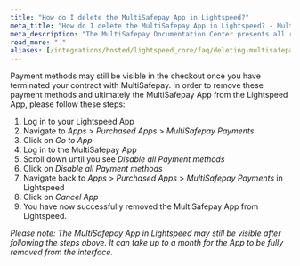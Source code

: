 ```yaml
---
title: "How do I delete the MultiSafepay App in Lightspeed?"
meta_title: "How do I delete the MultiSafepay App in Lightspeed? - MultiSafepay Docs"
meta_description: "The MultiSafepay Documentation Center presents all relevant information about our Plugins and API. You can also find support pages for payment methods, tools and general questions as well as the contact details of our Support and Integration Teams."
read_more: "."
aliases: [/integrations/hosted/lightspeed_core/faq/deleting-multisafepay-app/]
---
```


Payment methods may still be visible in the checkout once you have terminated your contract with MultiSafepay. In order to remove these payment methods and ultimately the MultiSafepay App from the Lightspeed App, please follow these steps:

1. Log in to your Lightspeed App
2. Navigate to _Apps_ > _Purchased Apps_ > _MultiSafepay Payments_
3. Click on _Go to App_
4. Log in to the MultiSafepay App
5. Scroll down until you see _Disable all Payment methods_
6. Click on _Disable all Payment methods_
7. Navigate back to _Apps_ > _Purchased Apps_ > _MultiSafepay Payments_ in Lightspeed
8. Click on _Cancel App_
7. You have now successfully removed the MultiSafepay App from Lightspeed.

_Please note: The MultiSafepay App in Lightspeed may still be visible after following the steps above. It can take up to a month for the App to be fully removed from the interface._

